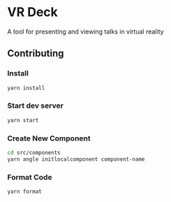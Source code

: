 # VR Deck

A tool for presenting and viewing talks in virtual reality

## Contributing

### Install

```bash
yarn install
```

### Start dev server

```bash
yarn start
```

### Create New Component

```bash
cd src/components
yarn angle initlocalcomponent component-name
```

### Format Code

```bash
yarn format
```
